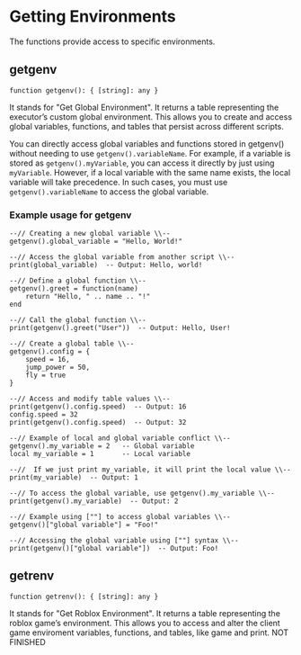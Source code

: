 # Getting Environments
The functions provide access to specific environments.

## getgenv
```luau
function getgenv(): { [string]: any }
```
It stands for "Get Global Environment". It returns a table representing the executor’s custom global environment. This allows you to create and access global variables, functions, and tables that persist across different scripts.

You can directly access global variables and functions stored in getgenv() without needing to use `getgenv().variableName`. For example, if a variable is stored as `getgenv().myVariable`, you can access it directly by just using `myVariable`.
However, if a local variable with the same name exists, the local variable will take precedence. In such cases, you must use `getgenv().variableName` to access the global variable.

### Example usage for getgenv

```luau
--// Creating a new global variable \\--
getgenv().global_variable = "Hello, World!"

--// Access the global variable from another script \\--
print(global_variable)  -- Output: Hello, world!

--// Define a global function \\--
getgenv().greet = function(name)
    return "Hello, " .. name .. "!"
end

--// Call the global function \\--
print(getgenv().greet("User"))  -- Output: Hello, User!

--// Create a global table \\--
getgenv().config = {
    speed = 16,
    jump_power = 50,
    fly = true
}

--// Access and modify table values \\--
print(getgenv().config.speed)  -- Output: 16
config.speed = 32
print(getgenv().config.speed)  -- Output: 32

--// Example of local and global variable conflict \\--
getgenv().my_variable = 2   -- Global variable
local my_variable = 1       -- Local variable

--//  If we just print my_variable, it will print the local value \\--
print(my_variable)  -- Output: 1

--// To access the global variable, use getgenv().my_variable \\--
print(getgenv().my_variable)  -- Output: 2

--// Example using [""] to access global variables \\--
getgenv()["global variable"] = "Foo!"

--// Accessing the global variable using [""] syntax \\--
print(getgenv()["global variable"])  -- Output: Foo!
```

## getrenv
```luau
function getrenv(): { [string]: any }
```
It stands for "Get Roblox Environment". It returns a table representing the roblox game’s environment. This allows you to access and alter the client game enviroment  variables, functions, and tables, like game and print. NOT FINISHED
